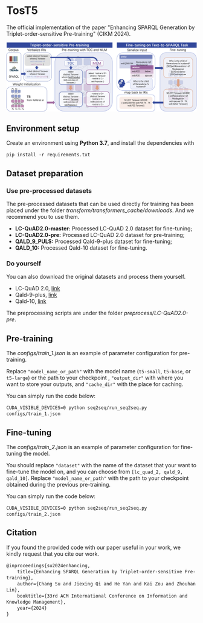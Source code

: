 # TosT5

The official implementation of the paper "Enhancing SPARQL Generation by Triplet-order-sensitive Pre-training" (CIKM 2024).

![image](https://github.com/LUMIA-Group/TosT5/blob/main/pipeline.png)

## Environment setup

Create an environment using  **Python 3.7**, and install the dependencies with

```
pip install -r requirements.txt
```

## Dataset preparation

### Use pre-processed datasets

The pre-processed datasets that can be used directly for training has been placed under the folder *transform/transformers_cache/downloads*. And we recommend you to use them.

- **LC-QuAD2.0-master:** Processed LC-QuAD 2.0 dataset for fine-tuning;
- **LC-QuAD2.0-pre:** Processed LC-QuAD 2.0 dataset for pre-training;
- **QALD_9_PULS:** Processed Qald-9-plus dataset for fine-tuning;
- **QALD_10:** Processed Qald-10 dataset for fine-tuning.

### Do yourself

You can also download the original datasets and process them yourself. 

- LC-QuAD 2.0, [link](https://github.com/debayan/gett-qa/tree/main/lcquad2/dataset)
- Qald-9-plus, [link](https://github.com/KGQA/qald_9_plus)
- Qald-10, [link](https://github.com/KGQA/QALD-10/tree/main)

The preprocessing scripts are under the folder *preprocess/LC-QuAD2.0-pre*.

## Pre-training

The *configs/train_1.json* is an example of parameter configuration for pre-training.

Replace `"model_name_or_path"` with the model name (`t5-small`, `t5-base`, or `t5-large`) or  the path to your checkpoint ,  `"output_dir"` with where you want to store your outputs,  and `"cache_dir"` with the place for caching. 

You can simply run the code below:

```
CUDA_VISIBLE_DEVICES=0 python seq2seq/run_seq2seq.py configs/train_1.json
```

## Fine-tuning

The *configs/train_2.json* is an example of parameter configuration for fine-tuning the model.

You should replace `"dataset"` with the name of the dataset that your want to fine-tune the model on, and you can choose from `[lc_quad_2, qald_9, qald_10]`. Replace `"model_name_or_path"` with the path to your checkpoint obtained during the previous pre-training.

You can simply run the code below:

```
CUDA_VISIBLE_DEVICES=0 python seq2seq/run_seq2seq.py configs/train_2.json
```

## Citation

If you found the provided code with our paper useful in your work, we kindly request that you cite our work.

```
@inproceedings{su2024enhancing,
    title={Enhancing SPARQL Generation by Triplet-order-sensitive Pre-training},
    author={Chang Su and Jiexing Qi and He Yan and Kai Zou and Zhouhan Lin},
    booktitle={33rd ACM International Conference on Information and Knowledge Management},
    year={2024}
}
```
